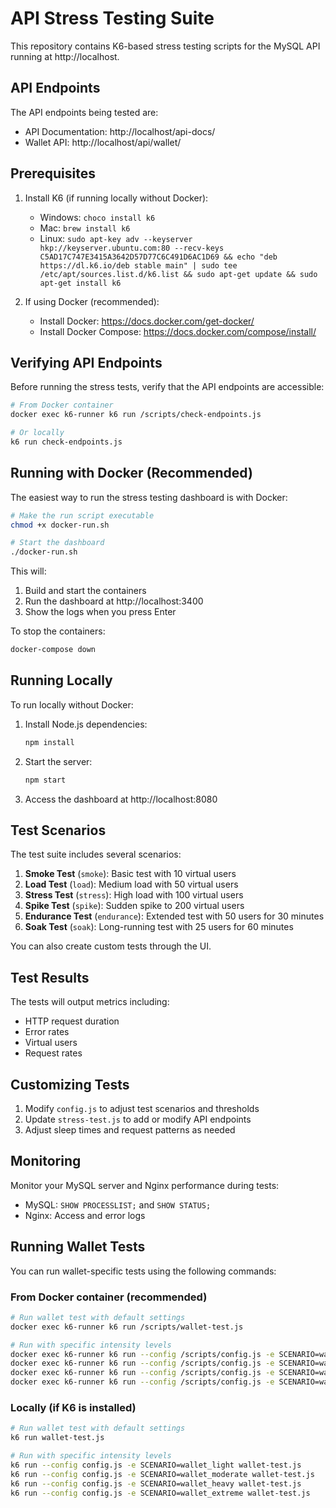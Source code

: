# API Stress Testing Suite

This repository contains K6-based stress testing scripts for the MySQL API running at http://localhost.

## API Endpoints

The API endpoints being tested are:
- API Documentation: http://localhost/api-docs/
- Wallet API: http://localhost/api/wallet/

## Prerequisites

1. Install K6 (if running locally without Docker):
   - Windows: `choco install k6`
   - Mac: `brew install k6`
   - Linux: `sudo apt-key adv --keyserver hkp://keyserver.ubuntu.com:80 --recv-keys C5AD17C747E3415A3642D57D77C6C491D6AC1D69 && echo "deb https://dl.k6.io/deb stable main" | sudo tee /etc/apt/sources.list.d/k6.list && sudo apt-get update && sudo apt-get install k6`

2. If using Docker (recommended):
   - Install Docker: https://docs.docker.com/get-docker/
   - Install Docker Compose: https://docs.docker.com/compose/install/

## Verifying API Endpoints

Before running the stress tests, verify that the API endpoints are accessible:

```bash
# From Docker container
docker exec k6-runner k6 run /scripts/check-endpoints.js

# Or locally
k6 run check-endpoints.js
```

## Running with Docker (Recommended)

The easiest way to run the stress testing dashboard is with Docker:

```bash
# Make the run script executable
chmod +x docker-run.sh

# Start the dashboard
./docker-run.sh
```

This will:
1. Build and start the containers
2. Run the dashboard at http://localhost:3400
3. Show the logs when you press Enter

To stop the containers:
```bash
docker-compose down
```

## Running Locally

To run locally without Docker:

1. Install Node.js dependencies:
   ```bash
   npm install
   ```

2. Start the server:
   ```bash
   npm start
   ```

3. Access the dashboard at http://localhost:8080

## Test Scenarios

The test suite includes several scenarios:

1. **Smoke Test** (`smoke`): Basic test with 10 virtual users
2. **Load Test** (`load`): Medium load with 50 virtual users
3. **Stress Test** (`stress`): High load with 100 virtual users
4. **Spike Test** (`spike`): Sudden spike to 200 virtual users
5. **Endurance Test** (`endurance`): Extended test with 50 users for 30 minutes
6. **Soak Test** (`soak`): Long-running test with 25 users for 60 minutes

You can also create custom tests through the UI.

## Test Results

The tests will output metrics including:
- HTTP request duration
- Error rates
- Virtual users
- Request rates

## Customizing Tests

1. Modify `config.js` to adjust test scenarios and thresholds
2. Update `stress-test.js` to add or modify API endpoints
3. Adjust sleep times and request patterns as needed

## Monitoring

Monitor your MySQL server and Nginx performance during tests:
- MySQL: `SHOW PROCESSLIST;` and `SHOW STATUS;`
- Nginx: Access and error logs

## Running Wallet Tests

You can run wallet-specific tests using the following commands:

### From Docker container (recommended)

```bash
# Run wallet test with default settings
docker exec k6-runner k6 run /scripts/wallet-test.js

# Run with specific intensity levels
docker exec k6-runner k6 run --config /scripts/config.js -e SCENARIO=wallet_light /scripts/wallet-test.js
docker exec k6-runner k6 run --config /scripts/config.js -e SCENARIO=wallet_moderate /scripts/wallet-test.js
docker exec k6-runner k6 run --config /scripts/config.js -e SCENARIO=wallet_heavy /scripts/wallet-test.js
docker exec k6-runner k6 run --config /scripts/config.js -e SCENARIO=wallet_extreme /scripts/wallet-test.js
```

### Locally (if K6 is installed)

```bash
# Run wallet test with default settings
k6 run wallet-test.js

# Run with specific intensity levels
k6 run --config config.js -e SCENARIO=wallet_light wallet-test.js
k6 run --config config.js -e SCENARIO=wallet_moderate wallet-test.js
k6 run --config config.js -e SCENARIO=wallet_heavy wallet-test.js
k6 run --config config.js -e SCENARIO=wallet_extreme wallet-test.js
```
